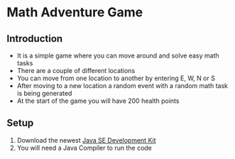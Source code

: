 Math Adventure Game
========


Introduction
----
* It is a simple game where you can move around and solve easy math tasks
* There are a couple of different locations
* You can move from one location to another by entering E, W, N or S
* After moving to a new location a random event with a random math task is being generated
* At the start of the game you will have 200 health points

Setup
----
1. Download the newest [Java SE Development Kit](https://www.oracle.com/java/technologies/javase/jdk16-archive-downloads.html)
2. You will need a Java Compiler to run the code
